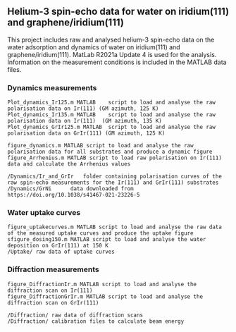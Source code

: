 ## Helium-3 spin-echo data for water on iridium(111) and graphene/iridium(111)
This project includes raw and analysed helium-3 spin-echo data on the water adsorption and dynamics of water on iridium(111) and graphene/iridium(111). MatLab R2021a Update 4 is used for the analysis. 
Information on the measurement conditions is included in the MATLAB data files. 

### Dynamics measurements

	Plot_dynamics_Ir125.m MATLAB 	script to load and analyse the raw polarisation data on Ir(111) (GM azimuth, 125 K)
	Plot_dynamics_Ir135.m MATLAB 	script to load and analyse the raw polarisation data on Ir(111)  (GM azimuth, 135 K)
	Plot_dynamics_GrIr125.m MATLAB 	script to load and analyse the raw polarisation data on GrIr(111) (GM azimuth, 125 K)
  
	figure_dynamics.m MATLAB script to load and analyse the raw polarisation data for all substrates and produce a dynamic figure 
	figure_Arrhenius.m MATLAB script to load raw polarisation on Ir(111) data and calculate the Arrhenius values
	
	/Dynamics/Ir_and_GrIr	folder containing polarisation curves of the raw spin-echo measurements for the Ir(111) and GrIr(111) substrates
	/Dynamics/GrNi		data downloaded from https://doi.org/10.1038/s41467-021-23226-5

    
    
### Water uptake curves
	
	figure_uptakecurves.m MATLAB script to load and analyse the raw data of the measured uptake curves and produce the uptake figure
	sfigure_dosing150.m MATLAB script to load and analyse the water deposition on GrIr(111) at 150 K
	/Uptake/ raw data of uptake curves 


### Diffraction measurements 

	figure_DiffractionIr.m MATLAB script to load and analyse the diffraction scan on Ir(111) 
	figure_DiffractionGrIr.m MATLAB script to load and analyse the diffraction scan on GrIr(111) 
	
	/Diffraction/ raw data of diffraction scans
	/Diffraction/ calibration files to calculate beam energy

